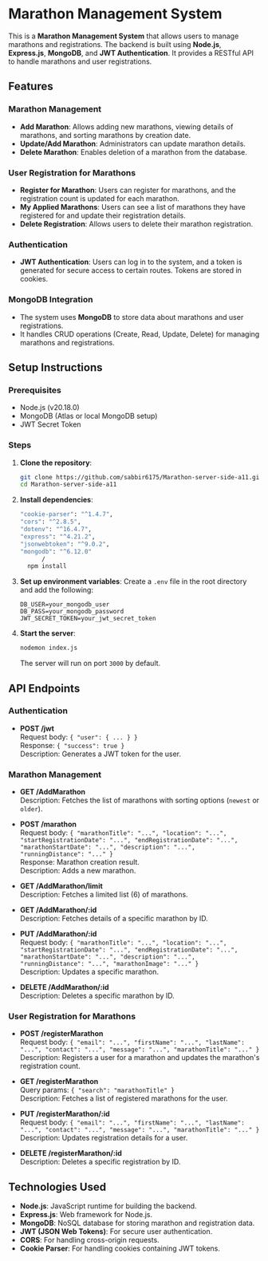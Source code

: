 # Marathon Management System

This is a **Marathon Management System** that allows users to manage marathons and registrations. The backend is built using **Node.js**, **Express.js**, **MongoDB**, and **JWT Authentication**. It provides a RESTful API to handle marathons and user registrations.

## Features

### Marathon Management

- **Add Marathon**: Allows adding new marathons, viewing details of marathons, and sorting marathons by creation date.
- **Update/Add Marathon**: Administrators can update marathon details.
- **Delete Marathon**: Enables deletion of a marathon from the database.

### User Registration for Marathons

- **Register for Marathon**: Users can register for marathons, and the registration count is updated for each marathon.
- **My Applied Marathons**: Users can see a list of marathons they have registered for and update their registration details.
- **Delete Registration**: Allows users to delete their marathon registration.

### Authentication

- **JWT Authentication**: Users can log in to the system, and a token is generated for secure access to certain routes. Tokens are stored in cookies.

### MongoDB Integration

- The system uses **MongoDB** to store data about marathons and user registrations.
- It handles CRUD operations (Create, Read, Update, Delete) for managing marathons and registrations.

## Setup Instructions

### Prerequisites

- Node.js (v20.18.0)
- MongoDB (Atlas or local MongoDB setup)
- JWT Secret Token

### Steps

1. **Clone the repository**:
    ```bash
    git clone https://github.com/sabbir6175/Marathon-server-side-a11.git
    cd Marathon-server-side-a11
    ```

2. **Install dependencies**:
    ```bash
    "cookie-parser": "^1.4.7",
    "cors": "^2.8.5",
    "dotenv": "^16.4.7",
    "express": "^4.21.2",
    "jsonwebtoken": "^9.0.2",
    "mongodb": "^6.12.0"
          /
      npm install
    ```

3. **Set up environment variables**:
    Create a `.env` file in the root directory and add the following:
    ```env
    DB_USER=your_mongodb_user
    DB_PASS=your_mongodb_password
    JWT_SECRET_TOKEN=your_jwt_secret_token
    ```

4. **Start the server**:
    ```bash
    nodemon index.js
    ```
    The server will run on port `3000` by default.

## API Endpoints

### Authentication

- **POST /jwt**  
  Request body: `{ "user": { ... } }`  
  Response: `{ "success": true }`  
  Description: Generates a JWT token for the user.

### Marathon Management

- **GET /AddMarathon**  
  Description: Fetches the list of marathons with sorting options (`newest` or `older`).
  
- **POST /marathon**  
  Request body: `{ "marathonTitle": "...", "location": "...", "startRegistrationDate": "...", "endRegistrationDate": "...", "marathonStartDate": "...", "description": "...", "runningDistance": "..." }`  
  Response: Marathon creation result.  
  Description: Adds a new marathon.

- **GET /AddMarathon/limit**  
  Description: Fetches a limited list (6) of marathons.

- **GET /AddMarathon/:id**  
  Description: Fetches details of a specific marathon by ID.

- **PUT /AddMarathon/:id**  
  Request body: `{ "marathonTitle": "...", "location": "...", "startRegistrationDate": "...", "endRegistrationDate": "...", "marathonStartDate": "...", "description": "...", "runningDistance": "...", "marathonImage": "..." }`  
  Description: Updates a specific marathon.

- **DELETE /AddMarathon/:id**  
  Description: Deletes a specific marathon by ID.

### User Registration for Marathons

- **POST /registerMarathon**  
  Request body: `{ "email": "...", "firstName": "...", "lastName": "...", "contact": "...", "message": "...", "marathonTitle": "..." }`  
  Description: Registers a user for a marathon and updates the marathon's registration count.

- **GET /registerMarathon**  
  Query params: `{ "search": "marathonTitle" }`  
  Description: Fetches a list of registered marathons for the user.

- **PUT /registerMarathon/:id**  
  Request body: `{ "email": "...", "firstName": "...", "lastName": "...", "contact": "...", "message": "...", "marathonTitle": "..." }`  
  Description: Updates registration details for a user.

- **DELETE /registerMarathon/:id**  
  Description: Deletes a specific registration by ID.

## Technologies Used

- **Node.js**: JavaScript runtime for building the backend.
- **Express.js**: Web framework for Node.js.
- **MongoDB**: NoSQL database for storing marathon and registration data.
- **JWT (JSON Web Tokens)**: For secure user authentication.
- **CORS**: For handling cross-origin requests.
- **Cookie Parser**: For handling cookies containing JWT tokens.




